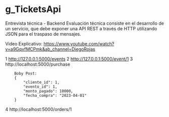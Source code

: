 # g_TicketsApi
Entrevista técnica - Backend
Evaluación técnica consiste en el desarrollo de un servicio, que debe exponer una API REST a través de HTTP utilizando JSON para el traspaso de mensajes.

Video Explicativo:
https://www.youtube.com/watch?v=a9GqvfMCPmk&ab_channel=DiegoRojas


1 http://127.0.0.1:5000/events
2 http://127.0.0.1:5000/event/1
3 http://localhost:5000/purchase

        Boby Post:
        {
            "cliente_id": 1,
            "evento_id": 1,
            "monto_pagado": 10000,
            "fecha_compra": "2023-04-01"
        }

4 http://localhost:5000/orders/1
                                        
    
        